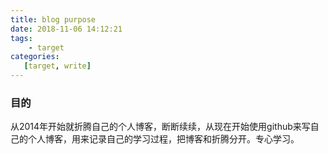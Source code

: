 ```yaml
---
title: blog purpose 
date: 2018-11-06 14:12:21
tags:
    - target
categories:
   [target, write]
---
```

### 目的 
从2014年开始就折腾自己的个人博客，断断续续，从现在开始使用github来写自己的个人博客，用来记录自己的学习过程，把博客和折腾分开。专心学习。
